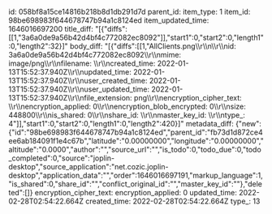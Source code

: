 id: 058bf8a15ce14816b218b8d1db291d7d
parent_id: 
item_type: 1
item_id: 98be698983f644678747b94a1c8124ed
item_updated_time: 1646016697200
title_diff: "[{\"diffs\":[[1,\"3a6a0de9a56b42d4bf4c772082ec8092\"]],\"start1\":0,\"start2\":0,\"length1\":0,\"length2\":32}]"
body_diff: "[{\"diffs\":[[1,\"AllClients.png\\\r\\\n\\\r\\\nid: 3a6a0de9a56b42d4bf4c772082ec8092\\\r\\\nmime: image/png\\\r\\\nfilename: \\\r\\\ncreated_time: 2022-01-13T15:52:37.940Z\\\r\\\nupdated_time: 2022-01-13T15:52:37.940Z\\\r\\\nuser_created_time: 2022-01-13T15:52:37.940Z\\\r\\\nuser_updated_time: 2022-01-13T15:52:37.940Z\\\r\\\nfile_extension: png\\\r\\\nencryption_cipher_text: \\\r\\\nencryption_applied: 0\\\r\\\nencryption_blob_encrypted: 0\\\r\\\nsize: 448800\\\r\\\nis_shared: 0\\\r\\\nshare_id: \\\r\\\nmaster_key_id: \\\r\\\ntype_: 4\"]],\"start1\":0,\"start2\":0,\"length1\":0,\"length2\":420}]"
metadata_diff: {"new":{"id":"98be698983f644678747b94a1c8124ed","parent_id":"fb73d1d872ce4ee6ab184091f1e4c67b","latitude":"0.00000000","longitude":"0.00000000","altitude":"0.0000","author":"","source_url":"","is_todo":0,"todo_due":0,"todo_completed":0,"source":"joplin-desktop","source_application":"net.cozic.joplin-desktop","application_data":"","order":1646016697191,"markup_language":1,"is_shared":0,"share_id":"","conflict_original_id":"","master_key_id":""},"deleted":[]}
encryption_cipher_text: 
encryption_applied: 0
updated_time: 2022-02-28T02:54:22.664Z
created_time: 2022-02-28T02:54:22.664Z
type_: 13